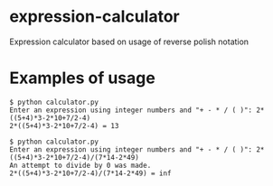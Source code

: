 # expression-calculator
Expression calculator based on usage of reverse polish notation

# Examples of usage
```
$ python calculator.py
Enter an expression using integer numbers and "+ - * / ( )": 2*((5+4)*3-2*10+7/2-4)
2*((5+4)*3-2*10+7/2-4) = 13

$ python calculator.py
Enter an expression using integer numbers and "+ - * / ( )": 2*((5+4)*3-2*10+7/2-4)/(7*14-2*49)
An attempt to divide by 0 was made.
2*((5+4)*3-2*10+7/2-4)/(7*14-2*49) = inf
```
